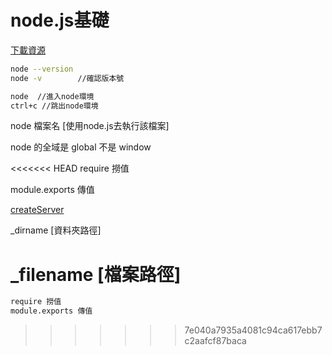 <h1>node.js基礎</h1>

[下載資源](https://nodejs.org/zh-tw/download/)

```bash
node --version 
node -v        //確認版本號
```

```bash
node  //進入node環境
ctrl+c //跳出node環境
```


node 檔案名 [使用node.js去執行該檔案]<br>

node 的全域是 global 不是 window<br>

<<<<<<< HEAD
require 撈值 <br>

module.exports 傳值 <br>

[createServer]()

_dirname [資料夾路徑]

_filename [檔案路徑]
=======
```bash
require 撈值 
module.exports 傳值 
```
>>>>>>> 7e040a7935a4081c94ca617ebb7c2aafcf87baca
